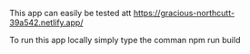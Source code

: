 This app can easily be tested att https://gracious-northcutt-39a542.netlify.app/

To run this app locally simply type the comman npm run build

